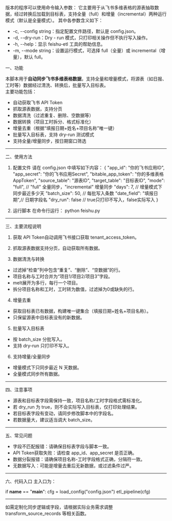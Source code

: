 版本的程序可以使用命令输入参数：
它主要用于从飞书多维表格的源表抽取数据，经过转换后加载到目标表，支持全量（full）和增量（incremental）两种运行模式（默认是全量模式）。
其中各参数含义如下：
- -c, --config string：指定配置文件路径，默认是 config.json。
- -d, --dry-run：Dry - run 模式，只打印相关操作但不执行写入操作。
- -h, --help：显示 feishu-etl 工具的帮助信息。
- -m, --mode string：设置运行模式，可选择 full（全量）或 incremental（增量），默认 full。

一、功能

本脚本用于**自动同步飞书多维表格数据**，支持全量和增量模式，将源表（如日报、工时等）数据经过清洗、转换后，批量写入目标表。  
主要功能包括：
- 自动获取飞书 API Token
- 抓取源表数据，支持分页
- 数据清洗（过滤重复、删除、空数据等）
- 数据转换（项目工时拆分、格式标准化）
- 增量去重（根据“填报日期+姓名+项目名称”唯一键）
- 批量写入目标表，支持 dry-run 测试模式
- 支持全量/增量同步，按日期窗口筛选

---
二、使用方法
1. 配置文件
请在 config.json 中填写如下内容：
{
  "app_id": "你的飞书应用ID",
  "app_secret": "你的飞书应用Secret",
  "bitable_app_token": "你的多维表格AppToken",
  "source_table": "源表ID",
  "target_table": "目标表ID",
  "mode": "full",         // "full" 全量同步，"incremental" 增量同步
  "days": 7,              // 增量模式下同步最近多少天
  "batch_size": 50,       // 每批写入条数
  "date_field": "填报日期",// 日期字段名
  "dry_run": false        // true只打印不写入，false实际写入
}

2. 运行脚本
在命令行运行：
python feishu.py

---
三、主要流程说明

1. 获取 API Token自动调用飞书接口获取 tenant_access_token。
  
2. 抓取源表数据支持分页，自动获取所有数据。
  
3. 数据清洗与转换  
  - 过滤掉“检查”列中包含“重复”、“删除”、“空数据”的行。
  - 项目名称与工时合并为“项目1/项目2/项目3”字段。
  - melt展开为多行，每行一个项目。
  - 拆分项目名称和工时，工时转为数值，过滤掉为0或缺失的行。
    
4. 增量去重  
  - 获取目标表已有数据，构建唯一键集合（填报日期+姓名+项目名称）。
  - 只保留源表中目标表没有的新数据。
    
5. 批量写入目标表  
  - 按 batch_size 分批写入。
  - 支持 dry-run 只打印不写入。
6. 支持增量/全量同步  
  - 增量模式下只同步最近 N 天数据。
  - 全量模式同步所有数据。
    

---
四、注意事项
- 源表和目标表字段需保持一致，项目名称/工时字段格式需标准化。
- 若 dry_run 为 true，则不会实际写入目标表，仅打印处理结果。
- 若目标表字段有变动，请同步修改脚本中的字段名。
- 若数据量大，建议适当调大 batch_size。
  

---

五、常见问题
- 字段不匹配报错：请确保目标表字段与脚本一致。
- API Token获取失败：请检查 app_id、app_secret 是否正确。
- 数据分裂报错：请确保项目名称-工时字段格式正确，分隔符一致。
- 无数据写入：可能是增量去重后无新数据，或过滤条件过严。
  

---
六、代码入口
主入口为：

if __name__ == "__main__":
    cfg = load_config("config.json")
    etl_pipeline(cfg)

---
如需定制化同步逻辑或字段，请根据实际业务需求调整 transform_source_records 等相关函数。
